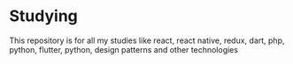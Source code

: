 # Studying
This repository is for all my studies like react, react native, redux, dart, php, python, flutter, python, design patterns and other technologies
